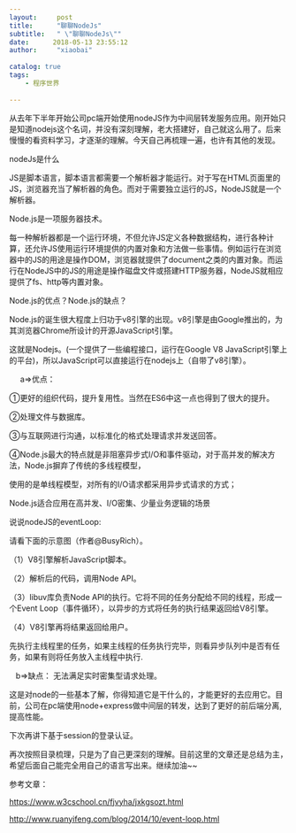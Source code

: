 ```yaml
---
layout:     post
title:      "聊聊NodeJs"
subtitle:   " \"聊聊NodeJs\""
date:      2018-05-13 23:55:12 
author:     "xiaobai"
 
catalog: true
tags:
    - 程序世界
     
---
```


从去年下半年开始公司pc端开始使用nodeJS作为中间层转发服务应用。刚开始只是知道nodejs这个名词，并没有深刻理解，老大搭建好，自己就这么用了。后来慢慢的看资料学习，才逐渐的理解。今天自己再梳理一遍，也许有其他的发现。




nodeJs是什么


JS是脚本语言，脚本语言都需要一个解析器才能运行。对于写在HTML页面里的JS，浏览器充当了解析器的角色。而对于需要独立运行的JS，NodeJS就是一个解析器。

Node.js是一项服务器技术。

每一种解析器都是一个运行环境，不但允许JS定义各种数据结构，进行各种计算，还允许JS使用运行环境提供的内置对象和方法做一些事情。例如运行在浏览器中的JS的用途是操作DOM，浏览器就提供了document之类的内置对象。而运行在NodeJS中的JS的用途是操作磁盘文件或搭建HTTP服务器，NodeJS就相应提供了fs、http等内置对象。






Node.js的优点？Node.js的缺点？


Node.js的诞生很大程度上归功于v8引擎的出现。v8引擎是由Google推出的，为其浏览器Chrome所设计的开源JavaScript引擎。



这就是Nodejs。(一个提供了一些编程接口，运行在Google V8 JavaScript引擎上的平台)，所以JavaScript可以直接运行在nodejs上（自带了v8引擎）。

     a=>优点：

①更好的组织代码，提升复用性。当然在ES6中这一点也得到了很大的提升。

②处理文件与数据库。

③与互联网进行沟通，以标准化的格式处理请求并发送回答。



④Node.js最大的特点就是非阻塞异步式I/O和事件驱动，对于高并发的解决方法，Node.js摒弃了传统的多线程模型，

使用的是单线程模型，对所有的I/O请求都采用异步式请求的方式；



Node.js适合应用在高并发、I/O密集、少量业务逻辑的场景

说说nodeJS的eventLoop:

请看下面的示意图（作者@BusyRich）。







（1）V8引擎解析JavaScript脚本。

（2）解析后的代码，调用Node API。

（3）libuv库负责Node API的执行。它将不同的任务分配给不同的线程，形成一个Event Loop（事件循环），以异步的方式将任务的执行结果返回给V8引擎。

（4）V8引擎再将结果返回给用户。



先执行主线程里的任务，如果主线程的任务执行完毕，则看异步队列中是否有任务，如果有则将任务放入主线程中执行.

   b=>缺点：
无法满足实时密集型请求处理。

这是对node的一些基本了解，你得知道它是干什么的，才能更好的去应用它。目前，公司在pc端使用node+express做中间层的转发，达到了更好的前后端分离,提高性能。

下次再讲下基于session的登录认证。

再次按照目录梳理，只是为了自己更深刻的理解。目前这里的文章还是总结为主，希望后面自己能完全用自己的语言写出来。继续加油~~



参考文章：

https://www.w3cschool.cn/fjvyha/jxkgsozt.html

http://www.ruanyifeng.com/blog/2014/10/event-loop.html












